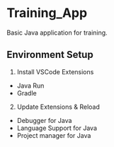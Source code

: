 # Training_App
Basic Java application for training.

## Environment Setup
1. Install VSCode Extensions
 - Java Run
 - Gradle
2. Update Extensions & Reload
 - Debugger for Java
 - Language Support for Java
 - Project manager for Java